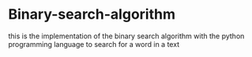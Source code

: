 # Binary-search-algorithm

this is the implementation of the binary search algorithm with the python programming language to search for a word in a text

